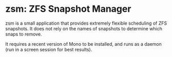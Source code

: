zsm: ZFS Snapshot Manager
===

zsm is a small application that provides extremely flexible scheduling of ZFS snapshots. It does not rely on the names of snapshots to determine which snaps to remove.

It requires a recent version of Mono to be installed, and runs as a daemon (run in a screen session for best results).